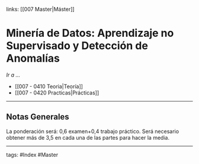 links: [[007 Master|Máster]]

# Minería de Datos: Aprendizaje no Supervisado y Detección de Anomalías

*Ir a ...*
- [[007 - 0410 Teoria|Teoría]]
- [[007 - 0420 Practicas|Prácticas]]

---
## Notas Generales
La ponderación será: 0,6 examen+0,4 trabajo práctico. Será necesario obtener más de 3,5 en
cada una de las partes para hacer la media.


---
tags:
	#Index #Master